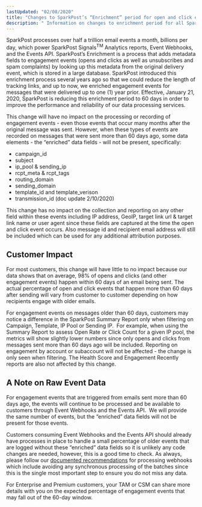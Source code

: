 ```yaml
---
lastUpdated: "02/08/2020"
title: "Changes to SparkPost’s “Enrichment” period for open and click events"
description: " Information on changes to enrichment period for all SparkPost users"
---
```


SparkPost processes over half a trillion email events a month, billions per day, which power SparkPost Signals<sup>TM</sup>  Analytics reports, Event Webhooks, and the Events API. SparkPost’s Enrichment is a process that adds metadata fields to engagement events (opens and clicks as well as unsubscribes and spam complaints) by looking up this metadata from the original delivery event, which is stored in a large database. SparkPost introduced this enrichment process several years ago so that we could reduce the length of tracking links, and up to now, we enriched engagement events for messages that were delivered up to one (1) year prior. Effective, January 21, 2020, SparkPost is reducing this enrichment period to 60 days in order to improve the performance and reliability of our data processing services.

This change will have no impact on the processing or recording of engagement events - even those events that occur many months after the original message was sent. However, when these types of events are recorded on messages that were sent more than 60 days ago, some data elements - the “enriched” data fields - will not be present, specifically: 

  - campaign_id
  - subject
  - ip_pool & sending_ip
  - rcpt_meta & rcpt_tags
  - routing_domain
  - sending_domain
  - template_id and template_verison
  - transmission_id (doc update 2/10/2020)

This change has no impact on the collection and reporting on any other field within these events including IP address, GeoIP, target link url & target link name or user agent since these fields are captured at the time the open and click event occurs. Also message id and recipient email address will still be included which can be used for any additional attribution purposes.
 
## Customer Impact

For most customers, this change will have little to no impact because our data shows that on average, 98% of opens and clicks (and other engagement events) happen within 60 days of an email being sent. The actual percentage of open and click events that happen more than 60 days after sending will vary from customer to customer depending on how recipients engage with older emails.

For engagement events on messages older than 60 days, customers may notice a difference in the SparkPost Summary Report only when filtering on Campaign, Template, IP Pool or Sending IP.  For example, when using the Summary Report to assess Open Rate or Click Count for a given IP pool, the metrics will show slightly lower numbers since only opens and clicks from messages sent more than 60 days ago will be included. Reporting on engagement by account or subaccount will not be affected - the change is only seen when filtering. The Health Score and Engagement Recently reports are also not affected by this change.
 
## A Note on Raw Event Data

For engagement events that are triggered from emails sent more than 60 days ago, the events will continue to be processed and be available to customers through Event Webhooks and the Events API.  We will provide the same number of events, but the “enriched” data fields will not be present for those events. 

Customers consuming Event Webhooks and the Events API should already have processes in place to handle a small percentage of older events that are logged without these “enriched” data fields so it is unlikely any code changes are needed, however, this is a good time to check. As always, please follow our [documented recommendations](https://www.sparkpost.com/docs/tech-resources/webhook-data-streams/) for processing webhooks which include avoiding any synchronous processing of the batches since this is the single most important step to ensure you do not miss any data.   

For Enterprise and Premium customers, your TAM or CSM can share more details with you on the expected percentage of engagement events that may fall out of the 60-day window.
